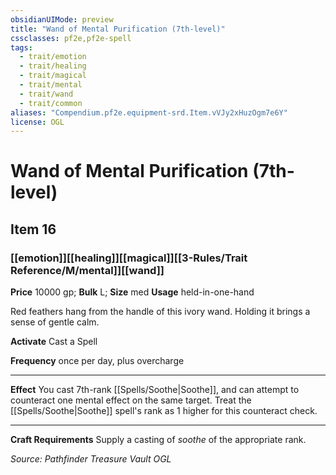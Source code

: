 ```yaml
---
obsidianUIMode: preview
title: "Wand of Mental Purification (7th-level)"
cssclasses: pf2e,pf2e-spell
tags:
  - trait/emotion
  - trait/healing
  - trait/magical
  - trait/mental
  - trait/wand
  - trait/common
aliases: "Compendium.pf2e.equipment-srd.Item.vVJy2xHuzOgm7e6Y"
license: OGL
---
```

# Wand of Mental Purification (7th-level)
## Item 16
### [[emotion]][[healing]][[magical]][[3-Rules/Trait Reference/M/mental]][[wand]]


**Price** 10000 gp; 
**Bulk** L; **Size** med
**Usage** held-in-one-hand

Red feathers hang from the handle of this ivory wand. Holding it brings a sense of gentle calm.

**Activate** Cast a Spell

**Frequency** once per day, plus overcharge

* * *

**Effect** You cast 7th-rank [[Spells/Soothe|Soothe]], and can attempt to counteract one mental effect on the same target. Treat the [[Spells/Soothe|Soothe]] spell's rank as 1 higher for this counteract check.

* * *

**Craft Requirements** Supply a casting of _soothe_ of the appropriate rank.

*Source: Pathfinder Treasure Vault*
*OGL*
